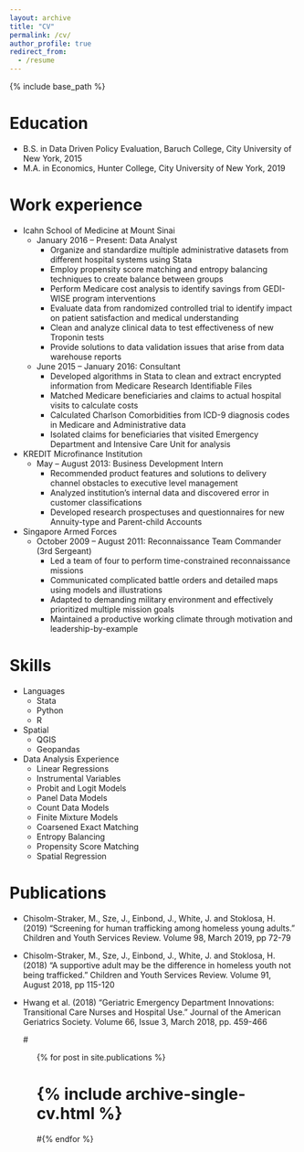 ```yaml
---
layout: archive
title: "CV"
permalink: /cv/
author_profile: true
redirect_from:
  - /resume
---
```


{% include base_path %}

Education
======
* B.S. in Data Driven Policy Evaluation, Baruch College, City University of New York, 2015
* M.A. in Economics, Hunter College, City University of New York, 2019

Work experience
======
* Icahn School of Medicine at Mount Sinai
  * January 2016 – Present: Data Analyst	
    * Organize and standardize multiple administrative datasets from different hospital systems using Stata
    * Employ propensity score matching and entropy balancing techniques to create balance between groups
    * Perform Medicare cost analysis to identify savings from GEDI-WISE program interventions
    * Evaluate data from randomized controlled trial to identify impact on patient satisfaction and medical understanding
    * Clean and analyze clinical data to test effectiveness of new Troponin tests
    * Provide solutions to data validation issues that arise from data warehouse reports
  * June 2015 – January 2016: Consultant
    * Developed algorithms in Stata to clean and extract encrypted information from Medicare Research Identifiable Files
    * Matched Medicare beneficiaries and claims to actual hospital visits to calculate costs
    * Calculated Charlson Comorbidities from ICD-9 diagnosis codes in Medicare and Administrative data
    * Isolated claims for beneficiaries that visited Emergency Department and Intensive Care Unit for analysis
* KREDIT Microfinance Institution
  * May – August 2013: Business Development Intern
    * Recommended product features and solutions to delivery channel obstacles to executive level management
    * Analyzed institution’s internal data and discovered error in customer classifications
    * Developed research prospectuses and questionnaires for new Annuity-type and Parent-child Accounts
* Singapore Armed Forces
  * October 2009 – August 2011: Reconnaissance Team Commander (3rd Sergeant)
    * Led a team of four to perform time-constrained reconnaissance missions
    * Communicated complicated battle orders and detailed maps using models and illustrations
    * Adapted to demanding military environment and effectively prioritized multiple mission goals
    * Maintained a productive working climate through motivation and leadership-by-example

Skills
======
* Languages
  * Stata
  * Python
  * R
* Spatial
  * QGIS
  * Geopandas
* Data Analysis Experience
  * Linear Regressions
  * Instrumental Variables
  * Probit and Logit Models
  * Panel Data Models
  * Count Data Models
  * Finite Mixture Models
  * Coarsened Exact Matching
  * Entropy Balancing
  * Propensity Score Matching
  * Spatial Regression

Publications
======
* Chisolm-Straker, M., Sze, J., Einbond, J., White, J. and Stoklosa, H. (2019) “Screening for human trafficking among homeless young adults.” Children and Youth Services Review. Volume 98, March 2019, pp 72-79
* Chisolm-Straker, M., Sze, J., Einbond, J., White, J. and Stoklosa, H. (2018) “A supportive adult may be the difference in homeless youth not being trafficked.” Children and Youth Services Review. Volume 91, August 2018, pp 115-120
* Hwang et al. (2018) “Geriatric Emergency Department Innovations: Transitional Care Nurses and Hospital Use.” Journal of the American Geriatrics Society. Volume 66, Issue 3, March 2018, pp. 459-466

  #<ul>{% for post in site.publications %}
  #  {% include archive-single-cv.html %}
  #{% endfor %}</ul>
 
